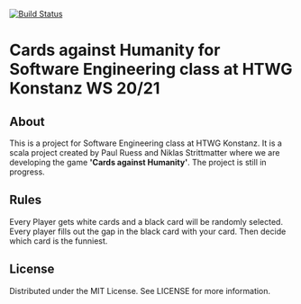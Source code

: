 [![Build Status](https://travis-ci.org/StrittmatterN/SEprojectWS.svg?branch=master)](https://travis-ci.org/StrittmatterN/SEprojectWS)

# Cards against Humanity for Software Engineering class at HTWG Konstanz WS 20/21

## About 
This is a project for Software Engineering class at HTWG Konstanz.
It is a scala project created by Paul Ruess and Niklas Strittmatter where we are developing the game **'Cards against Humanity'**.
The project is still in progress.

## Rules
Every Player gets white cards and a black card will be randomly selected. Every player fills out the gap in the black card with your card.
Then decide which card is the funniest. 

## License
Distributed under the MIT License. See LICENSE for more information.


